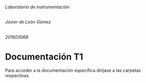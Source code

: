 
###### Laboratorio de instrumentación
###### Javier de León Gómez
###### 201603068


# Documentación T1

Para acceder a la documentación específica diríjase a las carpetas respectivas.

